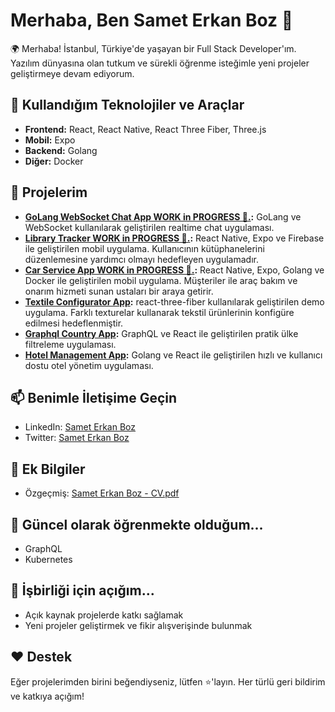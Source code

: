 # Merhaba, Ben Samet Erkan Boz 👋

🌍 Merhaba! İstanbul, Türkiye'de yaşayan bir Full Stack Developer'ım. Yazılım dünyasına olan tutkum ve sürekli öğrenme isteğimle yeni projeler geliştirmeye devam ediyorum.

## 🔧 Kullandığım Teknolojiler ve Araçlar

- **Frontend:** React, React Native, React Three Fiber, Three.js
- **Mobil:** Expo
- **Backend:** Golang
- **Diğer:** Docker

## 🚀 Projelerim
- **[GoLang WebSocket Chat App WORK in PROGRESS 🚧.](https://github.com/sameterkanboz/go-ws-chat-app):** GoLang ve WebSocket kullanılarak geliştirilen realtime chat uygulaması.
- **[Library Tracker WORK in PROGRESS 🚧.](https://github.com/sameterkanboz/library-tracker):** React Native, Expo ve Firebase ile geliştirilen mobil uygulama. Kullanıcının kütüphanelerini düzenlemesine yardımcı olmayı hedefleyen uygulamadır.
- **[Car Service App WORK in PROGRESS 🚧.](https://github.com/sameterkanboz/car-service-app):** React Native, Expo, Golang ve Docker ile geliştirilen mobil uygulama. Müşteriler ile araç bakım ve onarım hizmeti sunan ustaları bir araya getirir.
- **[Textile Configurator App](https://github.com/sameterkanboz/r3f-textile-configurator):** react-three-fiber kullanılarak geliştirilen demo uygulama. Farklı texturelar kullanarak tekstil ürünlerinin konfigüre edilmesi hedeflenmiştir. 
- **[Graphql Country App](https://github.com/sameterkanboz/graphql-country-client):** GraphQL ve React ile geliştirilen pratik ülke filtreleme uygulaması.
- **[Hotel Management App](https://github.com/sameterkanboz/hotelManagement):** Golang ve React ile geliştirilen hızlı ve kullanıcı dostu otel yönetim uygulaması.

## 📫 Benimle İletişime Geçin

- LinkedIn: [Samet Erkan Boz](https://www.linkedin.com/in/sameterkanboz/)
- Twitter: [Samet Erkan Boz](https://twitter.com/sameterkanboz)

## 📝 Ek Bilgiler

- Özgeçmiş: [Samet Erkan Boz - CV.pdf](https://drive.google.com/file/d/1vimA0XiH9ZDRpVjhLONduRBQYulUE4cj/view)

## 🌱 Güncel olarak öğrenmekte olduğum...

- GraphQL
- Kubernetes

## 🤝 İşbirliği için açığım...

- Açık kaynak projelerde katkı sağlamak
- Yeni projeler geliştirmek ve fikir alışverişinde bulunmak

## ❤️ Destek

Eğer projelerimden birini beğendiyseniz, lütfen ⭐️'layın. Her türlü geri bildirim ve katkıya açığım!

